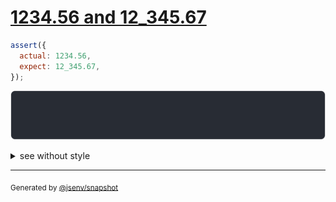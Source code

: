 # [1234.56 and 12_345.67](../../number.test.js#L89)

```js
assert({
  actual: 1234.56,
  expect: 12_345.67,
});
```

![img](throw.svg)

<details>
  <summary>see without style</summary>

```console
AssertionError: actual and expect are different

actual:  1_234.56
expect: 12_345.67
```

</details>


---

<sub>
  Generated by <a href="https://github.com/jsenv/core/tree/main/packages/tooling/snapshot">@jsenv/snapshot</a>
</sub>
